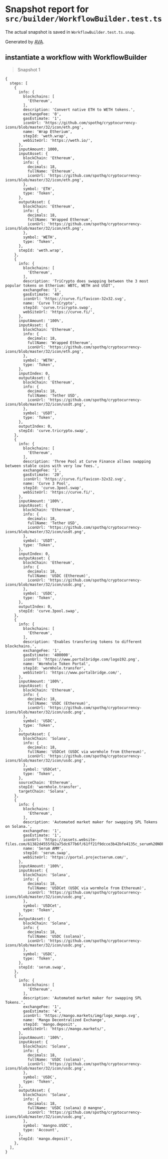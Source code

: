 # Snapshot report for `src/builder/WorkflowBuilder.test.ts`

The actual snapshot is saved in `WorkflowBuilder.test.ts.snap`.

Generated by [AVA](https://avajs.dev).

## instantiate a workflow with WorkflowBuilder

> Snapshot 1

    {
      steps: [
        {
          info: {
            blockchains: [
              'Ethereum',
            ],
            description: 'Convert native ETH to WETH tokens.',
            exchangeFee: '0',
            gasEstimate: '1',
            iconUrl: 'https://github.com/spothq/cryptocurrency-icons/blob/master/32/icon/eth.png',
            name: 'Wrap Etherium',
            stepId: 'weth.wrap',
            webSiteUrl: 'https://weth.io/',
          },
          inputAmount: 1000,
          inputAsset: {
            blockChain: 'Ethereum',
            info: {
              decimals: 18,
              fullName: 'Ethereum',
              iconUrl: 'https://github.com/spothq/cryptocurrency-icons/blob/master/32/icon/eth.png',
            },
            symbol: 'ETH',
            type: 'Token',
          },
          outputAsset: {
            blockChain: 'Ethereum',
            info: {
              decimals: 18,
              fullName: 'Wrapped Ethereum',
              iconUrl: 'https://github.com/spothq/cryptocurrency-icons/blob/master/32/icon/eth.png',
            },
            symbol: 'WETH',
            type: 'Token',
          },
          stepId: 'weth.wrap',
        },
        {
          info: {
            blockchains: [
              'Ethereum',
            ],
            description: 'TriCrypto does swapping between the 3 most popular tokens on Etherium: WBTC, WETH and USDT',
            exchangeFee: '1',
            gasEstimate: '40',
            iconUrl: 'https://curve.fi/favicon-32x32.svg',
            name: 'Curve TriCrypto',
            stepId: 'curve.tricrypto.swap',
            webSiteUrl: 'https://curve.fi/',
          },
          inputAmount: '100%',
          inputAsset: {
            blockChain: 'Ethereum',
            info: {
              decimals: 18,
              fullName: 'Wrapped Ethereum',
              iconUrl: 'https://github.com/spothq/cryptocurrency-icons/blob/master/32/icon/eth.png',
            },
            symbol: 'WETH',
            type: 'Token',
          },
          inputIndex: 0,
          outputAsset: {
            blockChain: 'Ethereum',
            info: {
              decimals: 18,
              fullName: 'Tether USD',
              iconUrl: 'https://github.com/spothq/cryptocurrency-icons/blob/master/32/icon/usdt.png',
            },
            symbol: 'USDT',
            type: 'Token',
          },
          outputIndex: 0,
          stepId: 'curve.tricrypto.swap',
        },
        {
          info: {
            blockchains: [
              'Ethereum',
            ],
            description: 'Three Pool at Curve Finance allows swapping between stable coins with very low fees.',
            exchangeFee: '1',
            gasEstimate: '20',
            iconUrl: 'https://curve.fi/favicon-32x32.svg',
            name: 'Curve 3 Pool',
            stepId: 'curve.3pool.swap',
            webSiteUrl: 'https://curve.fi/',
          },
          inputAmount: '100%',
          inputAsset: {
            blockChain: 'Ethereum',
            info: {
              decimals: 18,
              fullName: 'Tether USD',
              iconUrl: 'https://github.com/spothq/cryptocurrency-icons/blob/master/32/icon/usdt.png',
            },
            symbol: 'USDT',
            type: 'Token',
          },
          inputIndex: 0,
          outputAsset: {
            blockChain: 'Ethereum',
            info: {
              decimals: 18,
              fullName: 'USDC (Ethereum)',
              iconUrl: 'https://github.com/spothq/cryptocurrency-icons/blob/master/32/icon/usdc.png',
            },
            symbol: 'USDC',
            type: 'Token',
          },
          outputIndex: 0,
          stepId: 'curve.3pool.swap',
        },
        {
          info: {
            blockchains: [
              'Ethereum',
            ],
            description: 'Enables transfering tokens to different blockchains.',
            exchangeFee: '1',
            gasEstimate: '400000',
            iconUrl: 'https://www.portalbridge.com/logo192.png',
            name: 'Wormhole Token Portal',
            stepId: 'wormhole.transfer',
            webSiteUrl: 'https://www.portalbridge.com/',
          },
          inputAmount: '100%',
          inputAsset: {
            blockChain: 'Ethereum',
            info: {
              decimals: 18,
              fullName: 'USDC (Ethereum)',
              iconUrl: 'https://github.com/spothq/cryptocurrency-icons/blob/master/32/icon/usdc.png',
            },
            symbol: 'USDC',
            type: 'Token',
          },
          outputAsset: {
            blockChain: 'Solana',
            info: {
              decimals: 18,
              fullName: 'USDCet (USDC via wormhole from Ethereum)',
              iconUrl: 'https://github.com/spothq/cryptocurrency-icons/blob/master/32/icon/usdc.png',
            },
            symbol: 'USDCet',
            type: 'Token',
          },
          sourceChain: 'Ethereum',
          stepId: 'wormhole.transfer',
          targetChain: 'Solana',
        },
        {
          info: {
            blockchains: [
              'Ethereum',
            ],
            description: 'Automated market maker for swapping SPL Tokens on Solana.',
            exchangeFee: '1',
            gasEstimate: '1',
            iconUrl: 'https://assets.website-files.com/61382d4555f82a75dc677b6f/61ff21f9dcce3b42bfe4135c_serum%20NOF.png',
            name: 'Serum AMM',
            stepId: 'serum.swap',
            webSiteUrl: 'https://portal.projectserum.com/',
          },
          inputAmount: '100%',
          inputAsset: {
            blockChain: 'Solana',
            info: {
              decimals: 18,
              fullName: 'USDCet (USDC via wormhole from Ethereum)',
              iconUrl: 'https://github.com/spothq/cryptocurrency-icons/blob/master/32/icon/usdc.png',
            },
            symbol: 'USDCet',
            type: 'Token',
          },
          outputAsset: {
            blockChain: 'Solana',
            info: {
              decimals: 18,
              fullName: 'USDC (solana)',
              iconUrl: 'https://github.com/spothq/cryptocurrency-icons/blob/master/32/icon/usdc.png',
            },
            symbol: 'USDC',
            type: 'Token',
          },
          stepId: 'serum.swap',
        },
        {
          info: {
            blockchains: [
              'Ethereum',
            ],
            description: 'Automated market maker for swapping SPL Tokens.',
            exchangeFee: '1',
            gasEstimate: '4',
            iconUrl: 'https://mango.markets/img/logo_mango.svg',
            name: 'Mango Decentralized Exchange',
            stepId: 'mango.deposit',
            webSiteUrl: 'https://mango.markets/',
          },
          inputAmount: '100%',
          inputAsset: {
            blockChain: 'Solana',
            info: {
              decimals: 18,
              fullName: 'USDC (solana)',
              iconUrl: 'https://github.com/spothq/cryptocurrency-icons/blob/master/32/icon/usdc.png',
            },
            symbol: 'USDC',
            type: 'Token',
          },
          outputAsset: {
            blockChain: 'Solana',
            info: {
              decimals: 18,
              fullName: 'USDC (solana) @ mangno',
              iconUrl: 'https://github.com/spothq/cryptocurrency-icons/blob/master/32/icon/usdc.png',
            },
            symbol: 'mangno.USDC',
            type: 'Account',
          },
          stepId: 'mango.deposit',
        },
      ],
    }
